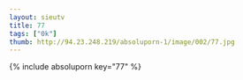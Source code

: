 ```yaml
--- 
layout: sieutv
title: 77
tags: ["0k"]
thumb: http://94.23.248.219/absoluporn-1/image/002/77.jpg
---
```

{% include absoluporn key="77" %} 
